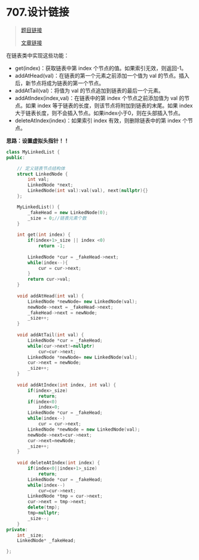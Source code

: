 # 707.设计链接

> [题目链接](https://leetcode.cn/problems/design-linked-list/)
>
> [文章链接](https://programmercarl.com/0707.%E8%AE%BE%E8%AE%A1%E9%93%BE%E8%A1%A8.html#%E7%AE%97%E6%B3%95%E5%85%AC%E5%BC%80%E8%AF%BE)

在链表类中实现这些功能：

- get(index)：获取链表中第 index 个节点的值。如果索引无效，则返回-1。
- addAtHead(val)：在链表的第一个元素之前添加一个值为 val 的节点。插入后，新节点将成为链表的第一个节点。
- addAtTail(val)：将值为 val 的节点追加到链表的最后一个元素。
- addAtIndex(index,val)：在链表中的第 index 个节点之前添加值为 val 的节点。如果 index 等于链表的长度，则该节点将附加到链表的末尾。如果 index 大于链表长度，则不会插入节点。如果index小于0，则在头部插入节点。
- deleteAtIndex(index)：如果索引 index 有效，则删除链表中的第 index 个节点。



**思路：设置虚拟头指针！！**

```c++
class MyLinkedList {
public:

    // 定义链表节点结构体
    struct LinkedNode {
        int val;
        LinkedNode *next;
        LinkedNode(int val):val(val), next(nullptr){}
    };

    MyLinkedList() {
        _fakeHead = new LinkedNode(0);
        _size = 0;//链表元素个数
    }
    
    int get(int index) {
        if(index+1>_size || index <0)
            return -1;
        
        LinkedNode *cur = _fakeHead->next; 
        while(index--){
            cur = cur->next;
        }
        return cur->val;
    }
    
    void addAtHead(int val) {
        LinkedNode *newNode= new LinkedNode(val);
        newNode->next = _fakeHead->next;
        _fakeHead->next = newNode;
        _size++;
    }
    
    void addAtTail(int val) {
        LinkedNode *cur = _fakeHead;
        while(cur->next!=nullptr)
            cur=cur->next;
        LinkedNode *newNode= new LinkedNode(val);
        cur->next = newNode;
        _size++;
    }
    
    void addAtIndex(int index, int val) {
        if(index>_size)
            return;
        if(index<0)
            index=0;
        LinkedNode *cur = _fakeHead; 
        while(index--)
            cur = cur->next;
        LinkedNode *newNode = new LinkedNode(val);
        newNode->next=cur->next;
        cur->next=newNode;
        _size++;
    }
    
    void deleteAtIndex(int index) {
        if(index<0||index+1>_size)
            return;
        LinkedNode *cur = _fakeHead;
        while(index--)
            cur=cur->next;
        LinkedNode *tmp = cur->next;
        cur->next = tmp->next;
        delete(tmp);
        tmp=nullptr;
        _size--;
    }
private:
    int _size;
    LinkedNode* _fakeHead;

};
```

